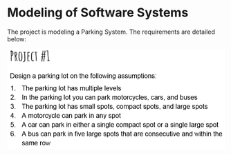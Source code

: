 # Modeling of Software Systems

The project is modeling a Parking System. The requirements are detailed below:

![Screenshot](screenshot.PNG)
